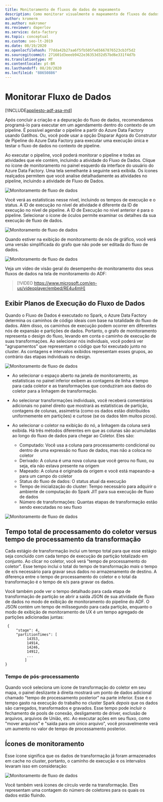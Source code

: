 ```yaml
---
title: Monitoramento de fluxos de dados de mapeamento
description: Como monitorar visualmente o mapeamento de fluxos de dados no Azure Data Factory
author: kromerm
ms.author: makromer
ms.reviewer: daperlov
ms.service: data-factory
ms.topic: conceptual
ms.custom: seo-lt-2019
ms.date: 08/19/2020
ms.openlocfilehash: 77dda42b27aa6f5fb505fe65667876523cb3f5d2
ms.sourcegitcommit: 271601d3eeeb9422e36353d32d57bd6e331f4d7b
ms.translationtype: MT
ms.contentlocale: pt-BR
ms.lasthandoff: 08/20/2020
ms.locfileid: "88650886"
---
```

# <a name="monitor-data-flows"></a>Monitorar Fluxo de Dados

[!INCLUDE[appliesto-adf-asa-md](includes/appliesto-adf-asa-md.md)]

Após concluir a criação e a depuração do fluxo de dados, recomendamos programá-lo para executar em um agendamento dentro do contexto de um pipeline. É possível agendar o pipeline a partir do Azure Data Factory usando Gatilhos. Ou, você pode usar a opção Disparar Agora do Construtor de Pipeline do Azure Data Factory para executar uma execução única e testar o fluxo de dados no contexto de pipeline.

Ao executar o pipeline, você poderá monitorar o pipeline e todas as atividades que ele contém, incluindo a atividade do Fluxo de Dados. Clique no ícone de monitoramento no painel esquerdo da interface do usuário do Azure Data Factory. Uma tela semelhante à seguinte será exibida. Os ícones realçados permitem que você analise detalhadamente as atividades no pipeline, incluindo a atividade de Fluxo de Dados.

![Monitoramento de fluxo de dados](media/data-flow/mon001.png "Monitoramento de fluxo de dados")

Você verá as estatísticas nesse nível, incluindo os tempos de execução e o status. A ID de execução no nível de atividade é diferente da ID de execução no nível de pipeline. A ID de Execução no nível anterior é para o pipeline. Selecionar o ícone de óculos permite examinar os detalhes da sua execução de fluxo de dados.

![Monitoramento de fluxo de dados](media/data-flow/monitoring-details.png "Monitoramento de fluxo de dados")

Quando estiver na exibição de monitoramento de nós de gráfico, você verá uma versão simplificada do grafo que não pode ser editada do fluxo de dados.

![Monitoramento de fluxo de dados](media/data-flow/mon003.png "Monitoramento de fluxo de dados")

Veja um vídeo de visão geral do desempenho de monitoramento dos seus fluxos de dados na tela de monitoramento do ADF:

> [!VIDEO https://www.microsoft.com/en-us/videoplayer/embed/RE4u4mH]

## <a name="view-data-flow-execution-plans"></a>Exibir Planos de Execução do Fluxo de Dados

Quando o Fluxo de Dados é executado no Spark, o Azure Data Factory determina os caminhos de código ideais com base na totalidade do fluxo de dados. Além disso, os caminhos de execução podem ocorrer em diferentes nós de expansão e partições de dados. Portanto, o grafo de monitoramento representa o design do fluxo, levando em conta o caminho de execução de suas transformações. Ao selecionar nós individuais, você poderá ver “agrupamentos” que representam o código que foi executado junto no cluster. As contagens e intervalos exibidos representam esses grupos, ao contrário das etapas individuais no design.

![Monitoramento de fluxo de dados](media/data-flow/mon004.png "Monitoramento de fluxo de dados")

* Ao selecionar o espaço aberto na janela de monitoramento, as estatísticas no painel inferior exibem as contagens de linha e tempo para cada coletor e as transformações que conduziram aos dados do coletor para a linhagem de transformação.

* Ao selecionar transformações individuais, você receberá comentários adicionais no painel direito que mostrará as estatísticas de partição, contagens de colunas, assimetria (como os dados estão distribuídos uniformemente em partições) e curtose (se os dados têm muitos picos).

* Ao selecionar o coletor na exibição do nó, a linhagem da coluna será exibida. Há três métodos diferentes em que as colunas são acumuladas ao longo do fluxo de dados para chegar ao Coletor. Eles são:

  * Computado: Você usa a coluna para processamento condicional ou dentro de uma expressão no fluxo de dados, mas não a coloca no coletor
  * Derivado: A coluna é uma nova coluna que você gerou no fluxo, ou seja, ela não estava presente na origem
  * Mapeado: A coluna é originada da origem e você está mapeando-a para um campo do coletor
  * Status do fluxo de dados: O status atual da execução
  * Tempo de inicialização do cluster: Tempo necessário para adquirir o ambiente de computação do Spark JIT para sua execução de fluxo de dados
  * Número de transformações: Quantas etapas de transformação estão sendo executadas no seu fluxo
  
![Monitoramento de fluxo de dados](media/data-flow/monitornew.png "Novo monitoramento do Fluxo de Dados")

## <a name="total-sink-processing-time-vs-transformation-processing-time"></a>Tempo total de processamento do coletor versus tempo de processamento da transformação

Cada estágio de transformação inclui um tempo total para que esse estágio seja concluído com cada tempo de execução de partição totalizado em conjunto. Ao clicar no coletor, você verá "tempo de processamento do coletor". Esse tempo inclui o total do tempo de transformação *mais* o tempo de e/s necessário para gravar seus dados no armazenamento de destino. A diferença entre o tempo de processamento do coletor e o total da transformação é o tempo de e/s para gravar os dados.

Você também pode ver o tempo detalhado para cada etapa de transformação de partição se abrir a saída JSON de sua atividade de fluxo de dados no modo de exibição de monitoramento do pipeline do ADF. O JSON contém um tempo de milissegundo para cada partição, enquanto o modo de exibição de monitoramento de UX é um tempo agregado de partições adicionadas juntas:

```
 {
     "stage": 4,
     "partitionTimes": [
          14353,
          14914,
          14246,
          14912,
          ...
         ]
}
```

### <a name="post-processing-time"></a>Tempo de pós-processamento

Quando você seleciona um ícone de transformação do coletor em seu mapa, o painel deslizante à direita mostrará um ponto de dados adicional chamado "tempo de processamento posterior" na parte inferior. Esse é o tempo gasto na execução do trabalho no cluster Spark *depois* que os dados são carregados, transformados e gravados. Esse tempo pode incluir o fechamento de pools de conexão, desligamento de driver, exclusão de arquivos, arquivos de União, etc. Ao executar ações em seu fluxo, como "mover arquivos" e "saída para um único arquivo", você provavelmente verá um aumento no valor de tempo de processamento posterior.
  
## <a name="monitor-icons"></a>Ícones de monitoramento

Esse ícone significa que os dados de transformação já foram armazenados em cache no cluster, portanto, o caminho de execução e os intervalos levaram isso em consideração:

![Monitoramento de fluxo de dados](media/data-flow/mon005.png "Monitoramento de fluxo de dados")

Você também verá ícones de círculo verde na transformação. Eles representam uma contagem do número de coletores para os quais os dados estão fluindo.
